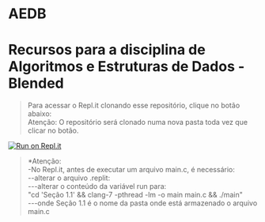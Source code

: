 # AEDB
<h1>Recursos para a disciplina de Algoritmos e Estruturas de Dados - Blended</h1>

<blockquote>
Para acessar o Repl.it clonando esse repositório, clique no botão abaixo:<br>
Atenção: O repositório será clonado numa nova pasta toda vez que clicar no botão.
</blockquote>

[![Run on Repl.it](https://repl.it/badge/github/profwagnerberto/AEDB)](https://repl.it/github/profwagnerberto/AEDB)

<blockquote>
*Atenção:<br>
-No Repl.it, antes de executar um arquivo main.c, é necessário:<br>
--alterar o arquivo .replit:<br>
---alterar o conteúdo da variável run para:<br>
"cd 'Seção 1.1' && clang-7 -pthread -lm -o main main.c && ./main" <br>
---onde Seção 1.1 é o nome da pasta onde está armazenado o arquivo main.c<br>
</blockquote>
